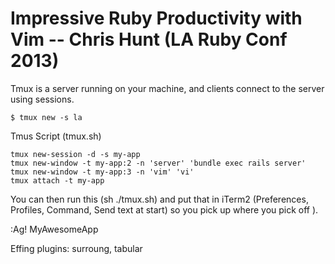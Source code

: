 # Impressive Ruby Productivity with Vim -- Chris Hunt (LA Ruby Conf 2013)

Tmux is a server running on your machine, and clients connect to the server using sessions.

    $ tmux new -s la

Tmus Script (tmux.sh)

    tmux new-session -d -s my-app
    tmux new-window -t my-app:2 -n 'server' 'bundle exec rails server'
    tmux new-window -t my-app:3 -n 'vim' 'vi'
    tmux attach -t my-app

You can then run this (sh ./tmux.sh) and put that in iTerm2 (Preferences, Profiles, Command, Send text at start) so you pick up where you pick off ).

:Ag! MyAwesomeApp

Effing plugins:
surroung, tabular
